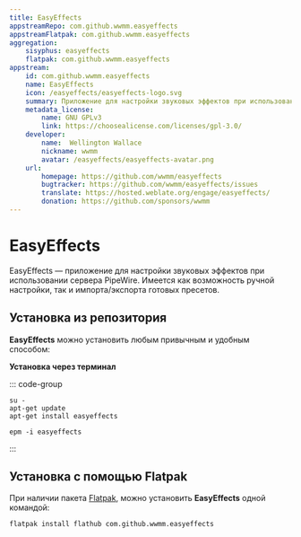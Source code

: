 ```yaml
---
title: EasyEffects
appstreamRepo: com.github.wwmm.easyeffects
appstreamFlatpak: com.github.wwmm.easyeffects
aggregation: 
    sisyphus: easyeffects
    flatpak: com.github.wwmm.easyeffects
appstream:
    id: com.github.wwmm.easyeffects
    name: EasyEffects
    icon: /easyeffects/easyeffects-logo.svg
    summary: Приложение для настройки звуковых эффектов при использовании сервера PipeWire.
    metadata_license: 
        name: GNU GPLv3
        link: https://choosealicense.com/licenses/gpl-3.0/
    developer: 
        name:  Wellington Wallace 
        nickname: wwmm
        avatar: /easyeffects/easyeffects-avatar.png
    url: 
        homepage: https://github.com/wwmm/easyeffects
        bugtracker: https://github.com/wwmm/easyeffects/issues
        translate: https://hosted.weblate.org/engage/easyeffects/
        donation: https://github.com/sponsors/wwmm
---
```


# EasyEffects

EasyEffects — приложение для настройки звуковых эффектов при использовании сервера PipeWire. Имеется как возможность ручной настройки, так и импорта/экспорта готовых пресетов.

## Установка из репозитория

**EasyEffects** можно установить любым привычным и удобным способом:

<!--@include: ./parts/install/software-repo.md-->

**Установка через терминал**

::: code-group

```shell[apt-get]
su -
apt-get update
apt-get install easyeffects
```
```shell[epm]
epm -i easyeffects
```

:::

## Установка c помощью Flatpak

При наличии пакета [Flatpak](/flatpak), можно установить **EasyEffects** одной командой:

```shell
flatpak install flathub com.github.wwmm.easyeffects
```

<!--@include: ./parts/install/software-flatpak.md-->